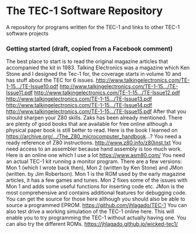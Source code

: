 # The TEC-1 Software Repository
A repository for programs written for the TEC-1 and links to other TEC-1 software projects

### Getting started (draft, copied from a Facebook comment)
The best place to start is to read the original magazine articles that accompanied the kit in 1983. Talking Electronics was a magazine which Ken Stone and I designed the Tec-1 for, the coverage starts in volume 10 and has stuff about the TEC for 6 issues. http://www.talkingelectronics.com/TE-1-15.../TE-Issue10.pdf http://www.talkingelectronics.com/TE-1-15.../TE-Issue11.pdf http://www.talkingelectronics.com/TE-1-15.../TE-Issue12.pdf http://www.talkingelectronics.com/TE-1-15.../TE-Issue13.pdf http://www.talkingelectronics.com/TE-1-15.../TE-Issue14.pdf http://www.talkingelectronics.com/TE-1-15.../TE-Issue15.pdf
After that you should sharpen your Z80 skills. Zaks has been already mentioned. There are plenty of good books that are available for free online although a physical paper book is still better to read. Here is the book I learned on https://archive.org/.../The_Z80_microcomputer_handbook...?
You need a ready reference of Z80 instructions.
http://www.z80.info/z80inst.txt
You need access to an assembler because hand assembly is too much work. Here is an online one which I use a lot
https://www.asm80.com/
You need an actual TEC-1 kit running a monitor program. There are a few versions: Mon 1 (which I wrote back then), Mon 2 (written by Ken Stone) and JMon (written. by Jim Robertson). Mon 1 is the ROM used by the early magazine articles, it has a few games and tunes. Mon 2 fixes some of the issues with Mon 1 and adds some useful functions for inserting code etc. JMon is the most comprehensive and contains additional features for debugging code.
You can get the source for those here although you should also be able to source a programmed EPROM. https://github.com/jhlagado/TEC-1
You can also test drive a working simulation of the TEC-1 online here. This will enable you to try programming the TEC-1 without actually having one. You can also try the different ROMs. https://jhlagado.github.io/wicked-tec1/

